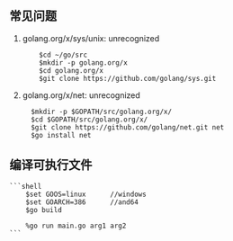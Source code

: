 
## 常见问题



1. golang.org/x/sys/unix: unrecognized
    ```shell
        $cd ~/go/src
        $mkdir -p golang.org/x
        $cd golang.org/x
        $git clone https://github.com/golang/sys.git
    ```
2. golang.org/x/net: unrecognized 
    ```shell
      $mkdir -p $GOPATH/src/golang.org/x/
      $cd $GOPATH/src/golang.org/x/
      $git clone https://github.com/golang/net.git net
      $go install net
    ```

## 编译可执行文件

    ```shell
        $set GOOS=linux      //windows
        $set GOARCH=386      //and64 
        $go build
        
        %go run main.go arg1 arg2
    ```
